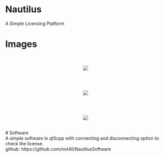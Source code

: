 # Nautilus
A Simple Licensing Platform
<br>
# Images
<br>
<p align="center"><img src="https://s16.picofile.com/file/8430419984/pic1.png"></p>
<br><br>
<p align="center"><img src="https://s16.picofile.com/file/8430420000/pic2.png"></p>
<br><br>
<p align="center"><img src="https://s17.picofile.com/file/8430420026/pic3.png"></p>
<br>
# Software
<br>
A simple software in qt5cpp with connecting and disconnecting option to check the license.
<br>
github: https://github.com/not4il/NautilusSoftware
